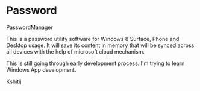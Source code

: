 Password
========

PasswordManager

This is a password utility software for Windows 8 Surface, Phone and Desktop usage.  It will save its content in memory
that will be synced across all devices with the help of microsoft cloud mechanism.

This is still going through early development process.  I'm trying to learn Windows App development.

Kshitij
